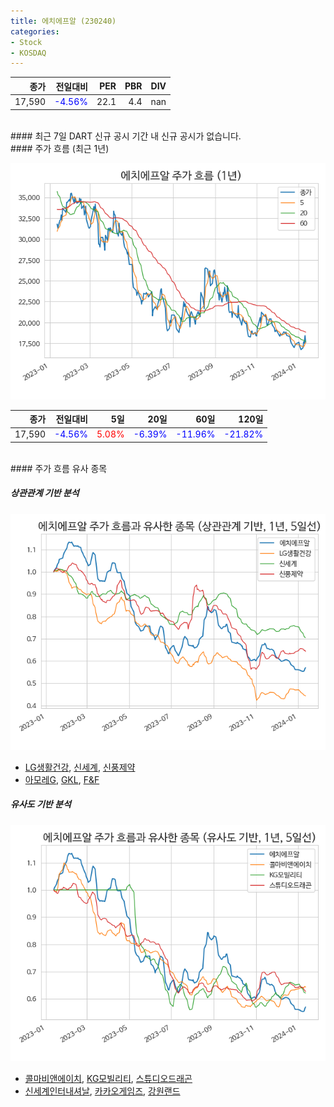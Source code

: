 ```yaml
---
title: 에치에프알 (230240)
categories:
- Stock
- KOSDAQ
---
```


|종가|전일대비|PER|PBR|DIV|
|---:|-------:|--:|--:|--:|
|17,590|<span style="color: blue">-4.56%</span>|22.1|4.4|nan|

<!-- more -->

<br>
#### 최근 7일 DART 신규 공시
기간 내 신규 공시가 없습니다.

<br>
#### 주가 흐름 (최근 1년)

![230240](/assets/images/stock/230240.png)

|종가|전일대비|5일|20일|60일|120일|
|---:|-------:|--:|---:|---:|----:|
|17,590|<span style="color: blue">-4.56%</span>|<span style="color: red">5.08%</span>|<span style="color: blue">-6.39%</span>|<span style="color: blue">-11.96%</span>|<span style="color: blue">-21.82%</span>|

<br>
#### 주가 흐름 유사 종목

##### 상관관계 기반 분석

![230240](/assets/images/stock/230240_corr.png)
- [LG생활건강](/051900/), [신세계](/004170/), [신풍제약](/019170/)
- [아모레G](/002790/), [GKL](/114090/), [F&F](/383220/)

##### 유사도 기반 분석

![230240](/assets/images/stock/230240_sim.png)
- [콜마비앤에이치](/200130/), [KG모빌리티](/003620/), [스튜디오드래곤](/253450/)
- [신세계인터내셔날](/031430/), [카카오게임즈](/293490/), [강원랜드](/035250/)